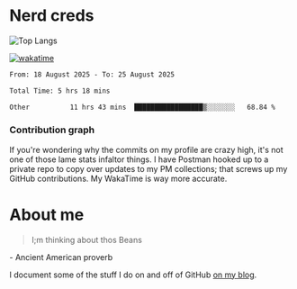 # Nerd creds

![Top Langs](https://github-readme-stats.vercel.app/api/top-langs/?username=michael-hart-github&layout=compact&theme=dracula)

[![wakatime](https://wakatime.com/badge/user/1791c25e-738d-485d-ab9e-6b0333be21a4.svg?style=plastic)](https://wakatime.com/@1791c25e-738d-485d-ab9e-6b0333be21a4)

<!--START_SECTION:waka-->

```txt
From: 18 August 2025 - To: 25 August 2025

Total Time: 5 hrs 18 mins

Other          11 hrs 43 mins  █████████████████▒░░░░░░░   68.84 %
```

<!--END_SECTION:waka-->

### Contribution graph

If you're wondering why the commits on my profile are crazy high, it's not one of those lame stats infaltor things. I have Postman hooked up to a private repo to copy over updates to my PM collections; that screws up my GitHub contributions. My WakaTime is way more accurate.

# About me

> I;m thinking about thos Beans

\- Ancient American proverb

I document some of the stuff I do on and off of GitHub [on my blog](blog.mikecodes.software).
